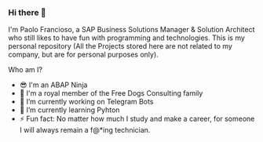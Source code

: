 ### Hi there 👋

I'm Paolo Francioso, a SAP Business Solutions Manager & Solution Architect who still likes to have fun with programming and technologies. This is my personal repository (All the Projects stored here are not related to my company, but are for personal purposes only).

Who am I?
- 😎 I'm an ABAP Ninja
- 🐶 I'm a royal member of the Free Dogs Consulting family
- 🤖 I’m currently working on Telegram Bots
- 🌱 I’m currently learning Pyhton
- ⚡ Fun fact: No matter how much I study and make a career, for someone I will always remain a f@\*ing technician.
